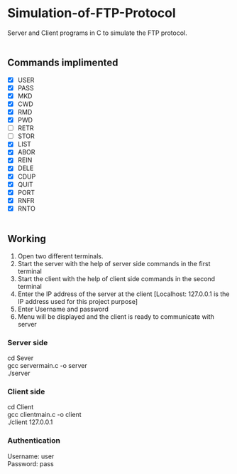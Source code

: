 # Simulation-of-FTP-Protocol
Server and Client programs in C to simulate the FTP protocol.
<br></br>

## Commands implimented
- [X] USER
- [X] PASS
- [X] MKD
- [X] CWD
- [X] RMD
- [X] PWD
- [ ] RETR
- [ ] STOR
- [X] LIST
- [X] ABOR
- [X] REIN
- [X] DELE
- [X] CDUP
- [X] QUIT
- [X] PORT
- [X] RNFR
- [X] RNTO
<br></br>

## Working
1. Open two different terminals.
1. Start the server with the help of server side commands in the first terminal
2. Start the client with the help of client side commands in the second terminal
3. Enter the IP address of the server at the client [Localhost: 127.0.0.1 is the IP address used for this project purpose]
4. Enter Username and password 
5. Menu will be displayed and the client is ready to communicate with server

### Server side
cd Sever\
gcc servermain.c -o server\
./server

### Client side
cd Client\
gcc clientmain.c -o client\
./client 127.0.0.1

### Authentication
Username: user\
Password: pass
